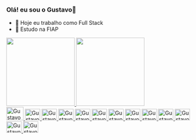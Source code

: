 ### Olá! eu sou o Gustavo👋

- 🔭 Hoje eu trabalho como Full Stack
- 🌱 Estudo na FIAP

<div>
<a href="https://github.com/GustavoMiec">
 <img height="180" src="https://github-readme-stats.vercel.app/api?username=GustavoMiec&show_icons=true&theme=dracula&include_all_commits=true&count_private=true"/> 
  <img height="180" src="https://github-readme-stats.vercel.app/api/top-langs/?username=GustavoMiec&layout=compact&langs_count=16&theme=dracula"/> 
</div>

<div>
  <img aling="center" alt="Gustavo-Java" height="35" width="45" src="https://cdn.jsdelivr.net/gh/devicons/devicon@latest/icons/java/java-original.svg">
<img aling="center" alt="Gustavo-Pyton" height="30" width="40" src="https://cdn.jsdelivr.net/gh/devicons/devicon@latest/icons/python/python-original.svg">
<img aling="center" alt="Gustavo-Jupyton" height="30" width="40" src="https://cdn.jsdelivr.net/gh/devicons/devicon@latest/icons/jupyter/jupyter-original-wordmark.svg">
<img aling="center" alt="Gustavo-HTML" height="30" width="40" src="https://cdn.jsdelivr.net/gh/devicons/devicon@latest/icons/html5/html5-original.svg">
<img aling="center" alt="Gustavo-CSS" height="30" width="40" src="https://cdn.jsdelivr.net/gh/devicons/devicon@latest/icons/css3/css3-original.svg">
<img aling="center" alt="Gustavo-C#" height="30" width="40" src="https://cdn.jsdelivr.net/gh/devicons/devicon@latest/icons/csharp/csharp-original.svg">
<img aling="center" alt="Gustavo-JS" height="30" width="40" src="https://cdn.jsdelivr.net/gh/devicons/devicon@latest/icons/javascript/javascript-original.svg">
<img aling="center" alt="Gustavo-REACT" height="30" width="40" src="https://cdn.jsdelivr.net/gh/devicons/devicon@latest/icons/react/react-original.svg">
<img aling="center" alt="Gustavo-PL/QTML" height="30" width="40" src="https://cdn.jsdelivr.net/gh/devicons/devicon@latest/icons/azuresqldatabase/azuresqldatabase-original.svg">
<img aling="center" alt="Gustavo-Json" height="30" width="40" src="https://cdn.jsdelivr.net/gh/devicons/devicon@latest/icons/json/json-original.svg">
<img aling="center" alt="Gustavo-Git" height="30" width="40" src="https://cdn.jsdelivr.net/gh/devicons/devicon@latest/icons/git/git-original.svg">
<img aling="center" alt="Gustavo-kotlin" height="30" width="40" src="https://cdn.jsdelivr.net/gh/devicons/devicon@latest/icons/kotlin/kotlin-original.svg">
<img aling="center" alt="Gustavo-kotlin" height="30" width="40" src="https://cdn.jsdelivr.net/gh/devicons/devicon@latest/icons/azure/azure-original.svg">
</div>
  

